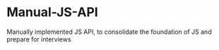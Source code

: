 # Manual-JS-API
Manually implemented JS API, to consolidate the foundation of JS and prepare for interviews

